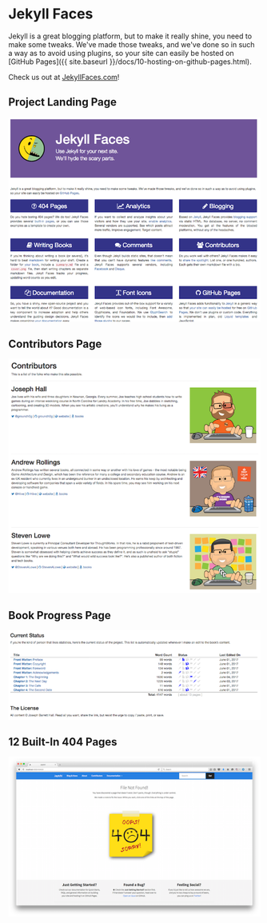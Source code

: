# Jekyll Faces

Jekyll is a great blogging platform, but to make it really shine, you need to make some tweaks. We've made those tweaks, and we've done so in such a way as to avoid using plugins, so your site can easily be hosted on [GitHub Pages]({{ site.baseurl }}/docs/10-hosting-on-github-pages.html).

Check us out at [JekyllFaces.com](http://jekyllfaces.com/)!

## Project Landing Page

![Project Page Example](docs/images/project.png)

## Contributors Page

![Contributors Page Example](docs/images/contributors.png)

## Book Progress Page

![Book Progress Page Example](docs/images/books-summary.png)

## 12 Built-In 404 Pages

![Project Page Example](docs/images/old-404/404-sticky.png)
